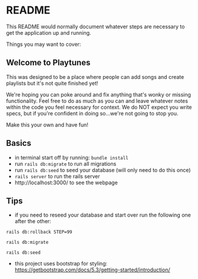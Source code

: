 # README

This README would normally document whatever steps are necessary to get the
application up and running.

Things you may want to cover:

## Welcome to Playtunes

This was designed to be a place where people can add songs and create playlists but it's not quite finished yet!

We're hoping you can poke around and fix anything that's wonky or missing functionality. Feel free to do as much as you can and leave whatever notes within the code you feel necessary for context. We do NOT expect you write specs, but if you're confident in doing so...we're not going to stop you.

Make this your own and have fun!

## Basics
- in terminal start off by running: `bundle install`
- run `rails db:migrate` to run all migrations
- run `rails db:seed` to seed your database (will only need to do this once)
- `rails server` to run the rails server
- http://localhost:3000/ to see the webpage


## Tips
- if you need to reseed your database and start over run the following one after the other:
```
rails db:rollback STEP=99

rails db:migrate

rails db:seed
```
- this project uses bootstrap for styling: https://getbootstrap.com/docs/5.3/getting-started/introduction/

